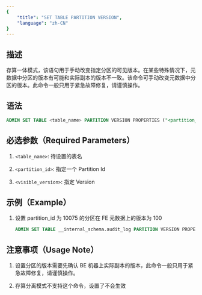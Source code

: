 ```yaml
---
{
    "title": "SET TABLE PARTITION VERSION",
    "language": "zh-CN"
}
---
```


<!--
Licensed to the Apache Software Foundation (ASF) under one
or more contributor license agreements.  See the NOTICE file
distributed with this work for additional information
regarding copyright ownership.  The ASF licenses this file
to you under the Apache License, Version 2.0 (the
"License"); you may not use this file except in compliance
with the License.  You may obtain a copy of the License at

  http://www.apache.org/licenses/LICENSE-2.0

Unless required by applicable law or agreed to in writing,
software distributed under the License is distributed on an
"AS IS" BASIS, WITHOUT WARRANTIES OR CONDITIONS OF ANY
KIND, either express or implied.  See the License for the
specific language governing permissions and limitations
under the License.
-->


## 描述

存算一体模式，该语句用于手动改变指定分区的可见版本。在某些特殊情况下，元数据中分区的版本有可能和实际副本的版本不一致。该命令可手动改变元数据中分区的版本。此命令一般只用于紧急故障修复，请谨慎操作。

## 语法

```sql
ADMIN SET TABLE <table_name> PARTITION VERSION PROPERTIES ("<partition_id>" = "visible_version>");
```

## 必选参数（Required Parameters）

1. `<table_name>`: 待设置的表名

2. `<partition_id>`: 指定一个 Partition Id

3. `<visible_version>`: 指定 Version

## 示例（Example）

1. 设置 partition_id 为 10075 的分区在 FE 元数据上的版本为 100

    ```sql
    ADMIN SET TABLE __internal_schema.audit_log PARTITION VERSION PROPERTIES("partition_id" = "10075", "visible_version" = "100");
    ```

## 注意事项（Usage Note）

1. 设置分区的版本需要先确认 BE 机器上实际副本的版本，此命令一般只用于紧急故障修复，请谨慎操作。

2. 存算分离模式不支持这个命令，设置了不会生效